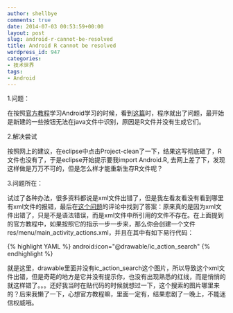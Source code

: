 ```yaml
---
author: shellbye
comments: true
date: 2014-07-03 00:53:59+00:00
layout: post
slug: android-r-cannot-be-resolved
title: Android R cannot be resolved
wordpress_id: 947
categories:
- 技术世界
tags:
- Android
---
```


1.问题：

在按照[官方教程](https://developer.android.com/training/basics/firstapp/index.html?hl=cn)学习Android学习的时候，看到[这篇](https://developer.android.com/training/basics/actionbar/adding-buttons.html)时，程序就出了问题，最开始是新建的一些按钮无法在java文件中识别，原因是R文件并没有生成它们。

2.解决尝试

按照网上的建议，在eclipse中点击Project-clean了一下，结果这写彻底砸了，R文件也没有了，于是eclipse开始提示要我import Android.R, 去网上差了下，发现这样做是万万不可的，但是怎么样才能重新生存R文件呢？

3.问题所在：

试过了各种办法，很多资料都说是xml文件出错了，但是我左看友看没有看到哪里有xml文件的报错，最后在[这个问题](http://stackoverflow.com/questions/885009/r-cannot-be-resolved-android-error)的评论中找到了答案：原来真的是因为xml文件出错了，只是不是语法错误，而是xml文件中所引用的文件不存在。在上面提到的官方教程中，如果按照它的指示一步一步来，那么你会创建一个文件res/menu/main_activity_actions.xml，并且在其中有如下易行代码：

{% highlight YAML %}
android:icon="@drawable/ic_action_search"
{% endhighlight %}

就是这里，drawable里面并没有ic_action_search这个图片，所以导致这个xml文件出错，但是奇葩的地方是它并没有提示你，也没有出现熟悉的红线，而是悄悄的就这样错了。。。还好我当时在贴代码的时候就想过一下，这个搜索的图片哪里来的？后来我懒了一下，心想官方教程嘛，里面一定有，结果悲剧了一晚上，不能迷信权威哦。
